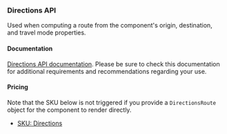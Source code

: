### Directions API

Used when computing a route from the component's origin, destination, and travel mode properties.

#### Documentation

[Directions API documentation](https://developers.google.com/maps/documentation/javascript/directions). Please be sure to check this documentation for additional requirements and recommendations regarding your use.

#### Pricing

Note that the SKU below is not triggered if you provide a `DirectionsRoute` object for the component to render directly.

- [SKU: Directions](https://developers.google.com/maps/billing-and-pricing/pricing#directions)
